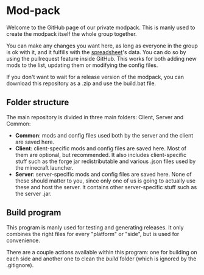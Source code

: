 # Mod-pack

Welcome to the GitHub page of our private modpack. This is manly used to create the modpack itself the whole group together.

You can make any changes you want here, as long as everyone in the group is ok with it, and it fulfills with the [spreadsheet](https://docs.google.com/spreadsheets/d/1oWWrh99X2nWmeZeLGyfQeNNoEBU-4pSW2jZV4QNTKw0/edit#gid=0)'s data.
 You can do so by using the pullrequest feature inside GitHub. This works for both adding new mods to the list, updating them or modifying the config files.
 
If you don't want to wait for a release version of the modpack, you can download this repository as a .zip and use the build.bat file.

## Folder structure

The main repository is divided in three main folders: Client, Server and Common:

- **Common**: mods and config files used both by the server and the client are saved here.
- **Client**: client-specific mods and config files are saved here. Most of them are optional, but recommended. It also includes client-specific stuff such as the forge jar redistributable and various .json files used by the minecraft launcher.
- **Server**: server-specific mods and config files are saved here. None of these should matter to you, since only one of us is going to actually use these and host the server. It contains other server-specific stuff such as the server .jar.

## Build program

This program is manly used for testing and generating releases. It only combines the right files for every "platform" or "side", but is used for convenience.

There are a couple actions available within this program: one for building on each side and another one to clean the *build* folder (which is ignored by the .gitignore).
